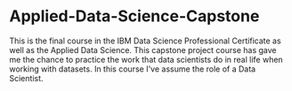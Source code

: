 # Applied-Data-Science-Capstone
This is the final course in the IBM Data Science Professional Certificate as well as the Applied Data Science. This capstone project course has gave me the chance to practice the work that data scientists do in real life when working with datasets. In this course I've assume the role of a Data Scientist.
